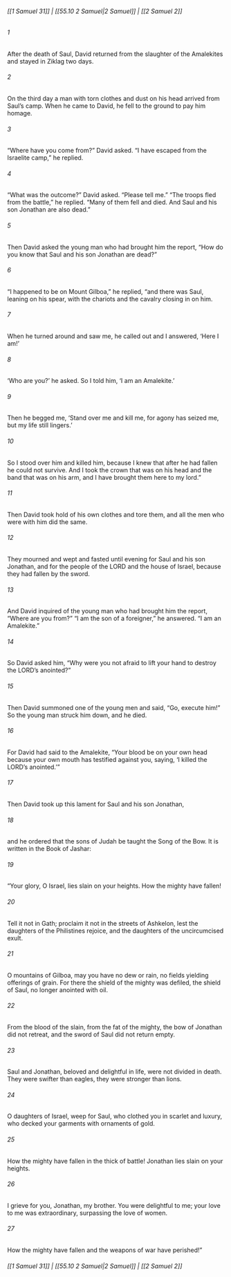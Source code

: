 
###### [[1 Samuel 31]] | [[55.10 2 Samuel|2 Samuel]] | [[2 Samuel 2]]

###### 1
After the death of Saul, David returned from the slaughter of the Amalekites and stayed in Ziklag two days.
###### 2
On the third day a man with torn clothes and dust on his head arrived from Saul’s camp. When he came to David, he fell to the ground to pay him homage.
###### 3
“Where have you come from?” David asked. “I have escaped from the Israelite camp,” he replied.
###### 4
“What was the outcome?” David asked. “Please tell me.” “The troops fled from the battle,” he replied. “Many of them fell and died. And Saul and his son Jonathan are also dead.”
###### 5
Then David asked the young man who had brought him the report, “How do you know that Saul and his son Jonathan are dead?”
###### 6
“I happened to be on Mount Gilboa,” he replied, “and there was Saul, leaning on his spear, with the chariots and the cavalry closing in on him.
###### 7
When he turned around and saw me, he called out and I answered, ‘Here I am!’
###### 8
‘Who are you?’ he asked. So I told him, ‘I am an Amalekite.’
###### 9
Then he begged me, ‘Stand over me and kill me, for agony has seized me, but my life still lingers.’
###### 10
So I stood over him and killed him, because I knew that after he had fallen he could not survive. And I took the crown that was on his head and the band that was on his arm, and I have brought them here to my lord.”
###### 11
Then David took hold of his own clothes and tore them, and all the men who were with him did the same.
###### 12
They mourned and wept and fasted until evening for Saul and his son Jonathan, and for the people of the LORD and the house of Israel, because they had fallen by the sword.
###### 13
And David inquired of the young man who had brought him the report, “Where are you from?” “I am the son of a foreigner,” he answered. “I am an Amalekite.”
###### 14
So David asked him, “Why were you not afraid to lift your hand to destroy the LORD’s anointed?”
###### 15
Then David summoned one of the young men and said, “Go, execute him!” So the young man struck him down, and he died.
###### 16
For David had said to the Amalekite, “Your blood be on your own head because your own mouth has testified against you, saying, ‘I killed the LORD’s anointed.’”
###### 17
Then David took up this lament for Saul and his son Jonathan,
###### 18
and he ordered that the sons of Judah be taught the Song of the Bow. It is written in the Book of Jashar:
###### 19
“Your glory, O Israel, lies slain on your heights. How the mighty have fallen!
###### 20
Tell it not in Gath; proclaim it not in the streets of Ashkelon, lest the daughters of the Philistines rejoice, and the daughters of the uncircumcised exult.
###### 21
O mountains of Gilboa, may you have no dew or rain, no fields yielding offerings of grain. For there the shield of the mighty was defiled, the shield of Saul, no longer anointed with oil.
###### 22
From the blood of the slain, from the fat of the mighty, the bow of Jonathan did not retreat, and the sword of Saul did not return empty.
###### 23
Saul and Jonathan, beloved and delightful in life, were not divided in death. They were swifter than eagles, they were stronger than lions.
###### 24
O daughters of Israel, weep for Saul, who clothed you in scarlet and luxury, who decked your garments with ornaments of gold.
###### 25
How the mighty have fallen in the thick of battle! Jonathan lies slain on your heights.
###### 26
I grieve for you, Jonathan, my brother. You were delightful to me; your love to me was extraordinary, surpassing the love of women.
###### 27
How the mighty have fallen and the weapons of war have perished!”

###### [[1 Samuel 31]] | [[55.10 2 Samuel|2 Samuel]] | [[2 Samuel 2]]

